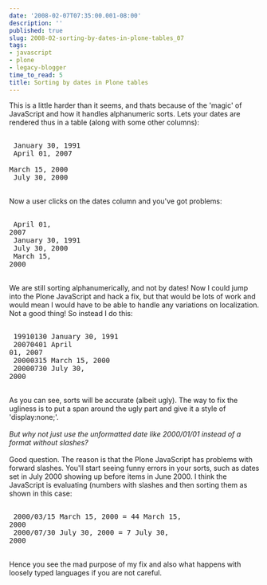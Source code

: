 ```yaml
---
date: '2008-02-07T07:35:00.001-08:00'
description: ''
published: true
slug: 2008-02-sorting-by-dates-in-plone-tables_07
tags:
- javascript
- plone
- legacy-blogger
time_to_read: 5
title: Sorting by dates in Plone tables
---
```


This is a little harder than it seems, and thats because of the 'magic' of JavaScript and how it handles alphanumeric sorts.    Lets your dates are rendered thus in a table (along with some other columns):<br /><pre><br />  January 30, 1991<br />  April 01, 2007<br />  March 15, 2000<br />  July 30, 2000<br /></pre><br />Now a user clicks on the dates column and you've got problems:<br /><pre><br />  April 01, 2007<br />  January 30, 1991<br />  July 30, 2000<br />  March 15, 2000<br /></pre><br />We are still sorting alphanumerically, and not by dates!  Now I could jump into the Plone JavaScript and hack a fix, but that would be lots of work and would mean I would have to be able to handle any variations on localization.  Not a good thing!  So instead I do this:<br /><pre><br />  19910130 January 30, 1991<br />  20070401 April 01, 2007<br />  20000315 March 15, 2000<br />  20000730 July 30, 2000<br /></pre><br />As you can see, sorts will be accurate (albeit ugly).  The way to fix the ugliness is to put a span around the ugly part and give it a style of 'display:none;'.<br /><br /><span style="font-style: italic;">But why not just use the unformatted date like 2000/01/01 instead of a format without slashes?</span><br /><br />Good question.  The reason is that the Plone JavaScript has problems with forward slashes.  You'll start seeing funny errors in your sorts, such as dates set in July 2000 showing up before items in June 2000.  I think the JavaScript is evaluating (numbers with slashes and then sorting them as shown in this case:<br /><pre><br />  2000/03/15 March 15, 2000 = 44 March 15, 2000<br />  2000/07/30 July 30, 2000  = 7 July 30, 2000<br /></pre><br />Hence you see the mad purpose of my fix and also what happens with loosely typed languages if you are not careful.